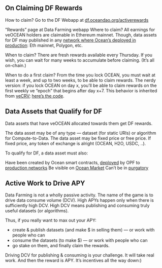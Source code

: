 
## On Claiming DF Rewards

How to claim? Go to the DF Webapp at [df.oceandao.org/activerewards](df.oceandao.org/activerewards)

”Rewards” page at Data Farming webapp
Where to claim? All earnings for veOCEAN holders are claimable in Ethereum mainnet. Though, data assets for DF may published in any [network where Ocean’s deployed in production](https://docs.oceanprotocol.com/core-concepts/networks): Eth mainnet, Polygon, etc.

When to claim? There are fresh rewards available every Thursday. If you wish, you can wait for many weeks to accumulate before claiming. (It’s all on-chain.)

When to do a first claim? From the time you lock OCEAN, you must wait at least a week, and up to two weeks, to be able to claim rewards. The nerdy version: if you lock OCEAN on day x, you’ll be able to claim rewards on the first weekly ve “epoch” that begins after day x+7. This behavior is inherited from [veCRV](https://curve.readthedocs.io/dao-fees.html); [here’s the code](https://github.com/oceanprotocol/contracts/blob/main/contracts/ve/veFeeDistributor.vy#L240-L256).


## Data Assets that Qualify for DF

Data assets that have veOCEAN allocated towards them get DF rewards.

The data asset may be of any type — dataset (for static URIs) or algorithm for Compute-to-Data. The data asset may be fixed price or free price. If fixed price, any token of exchange is alright (OCEAN, H2O, USDC, ..).

To qualify for DF, a data asset must also:

Have been created by Ocean smart contracts, [deployed](https://github.com/oceanprotocol/contracts/blob/v4main/addresses/address.json) by OPF to [production networks](https://docs.oceanprotocol.com/core-concepts/networks)
Be visible on [Ocean Market](https://market.oceanprotocol.com/)
Can’t be in [purgatory](https://github.com/oceanprotocol/list-purgatory/blob/main/policies/README.md)

## Active Work to Drive APY

Data Farming is not a wholly passive activity. The name of the game is to drive data consume volume (DCV). High APYs happen only when there is sufficiently high DCV. High DCV means publishing and consuming truly useful datasets (or algorithms).

Thus, if you really want to max out your APY:
- create & publish datasets (and make $ in selling them) — or work with people who can
- consume the datasets (to make $) — or work with people who can
- go stake on them, and finally claim the rewards.

Driving DCV for publishing & consuming is your challenge. It will take real work. And then the reward is APY. It’s incentives all the way down:)